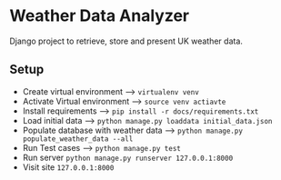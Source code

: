 Weather Data Analyzer
=====================

Django project to retrieve, store and present UK weather data.

Setup
---------


* Create virtual environment --> `virtualenv venv`
* Activate Virtual environment --> `source venv actiavte`
* Install requirements --> `pip install -r docs/requirements.txt` 
* Load initial data --> `python manage.py loaddata initial_data.json`
* Populate database with weather data --> `python manage.py populate_weather_data --all`
* Run Test cases --> `python manage.py test`
* Run server `python manage.py runserver 127.0.0.1:8000`
* Visit site `127.0.0.1:8000`
